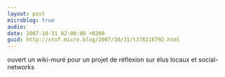 ```yaml
---
layout: post
microblog: true
audio: 
date: 2007-10-31 02:00:00 +0200
guid: http://xtof.micro.blog/2007/10/31/t378216792.html
---
```

ouvert un wiki-muré pour un projet de réflexion sur élus locaux et social-networks
